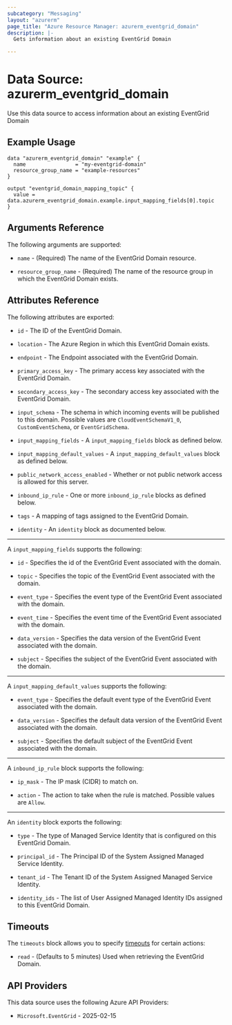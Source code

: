 ```yaml
---
subcategory: "Messaging"
layout: "azurerm"
page_title: "Azure Resource Manager: azurerm_eventgrid_domain"
description: |-
  Gets information about an existing EventGrid Domain

---
```


# Data Source: azurerm_eventgrid_domain

Use this data source to access information about an existing EventGrid Domain

## Example Usage

```hcl
data "azurerm_eventgrid_domain" "example" {
  name                = "my-eventgrid-domain"
  resource_group_name = "example-resources"
}

output "eventgrid_domain_mapping_topic" {
  value = data.azurerm_eventgrid_domain.example.input_mapping_fields[0].topic
}
```

## Arguments Reference

The following arguments are supported:

* `name` - (Required) The name of the EventGrid Domain resource.

* `resource_group_name` - (Required) The name of the resource group in which the EventGrid Domain exists.

## Attributes Reference

The following attributes are exported:

* `id` - The ID of the EventGrid Domain.

* `location` - The Azure Region in which this EventGrid Domain exists.

* `endpoint` - The Endpoint associated with the EventGrid Domain.

* `primary_access_key` - The primary access key associated with the EventGrid Domain.

* `secondary_access_key` - The secondary access key associated with the EventGrid Domain.

* `input_schema` - The schema in which incoming events will be published to this domain. Possible values are `CloudEventSchemaV1_0`, `CustomEventSchema`, or `EventGridSchema`.

* `input_mapping_fields` - A `input_mapping_fields` block as defined below.

* `input_mapping_default_values` - A `input_mapping_default_values` block as defined below.

* `public_network_access_enabled` - Whether or not public network access is allowed for this server.

* `inbound_ip_rule` - One or more `inbound_ip_rule` blocks as defined below.

* `tags` - A mapping of tags assigned to the EventGrid Domain.

* `identity` - An `identity` block as documented below.

---

A `input_mapping_fields` supports the following:

* `id` - Specifies the id of the EventGrid Event associated with the domain.

* `topic` - Specifies the topic of the EventGrid Event associated with the domain.

* `event_type` - Specifies the event type of the EventGrid Event associated with the domain.

* `event_time` - Specifies the event time of the EventGrid Event associated with the domain.

* `data_version` - Specifies the data version of the EventGrid Event associated with the domain.

* `subject` - Specifies the subject of the EventGrid Event associated with the domain.

---

A `input_mapping_default_values` supports the following:

* `event_type` - Specifies the default event type of the EventGrid Event associated with the domain.

* `data_version` - Specifies the default data version of the EventGrid Event associated with the domain.

* `subject` - Specifies the default subject of the EventGrid Event associated with the domain.

---

A `inbound_ip_rule` block supports the following:

* `ip_mask` - The IP mask (CIDR) to match on.

* `action` - The action to take when the rule is matched. Possible values are `Allow`.

---

An `identity` block exports the following:

* `type` - The type of Managed Service Identity that is configured on this EventGrid Domain.

* `principal_id` - The Principal ID of the System Assigned Managed Service Identity.

* `tenant_id` - The Tenant ID of the System Assigned Managed Service Identity.

* `identity_ids` - The list of User Assigned Managed Identity IDs assigned to this EventGrid Domain.

## Timeouts

The `timeouts` block allows you to specify [timeouts](https://developer.hashicorp.com/terraform/language/resources/configure#define-operation-timeouts) for certain actions:

* `read` - (Defaults to 5 minutes) Used when retrieving the EventGrid Domain.

## API Providers
<!-- This section is generated, changes will be overwritten -->
This data source uses the following Azure API Providers:

* `Microsoft.EventGrid` - 2025-02-15
